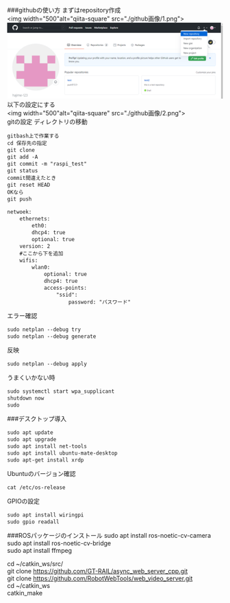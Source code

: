 ###githubの使い方
まずはrepository作成  
<img width="500"alt="qiita-square"  src="./github画像/1.png">  
![Test Image 1](/github画像/1.PNG)
以下の設定にする  
<img width="500"alt="qiita-square"  src="./github画像/2.png">  
gitの設定
ディレクトリの移動  
~~~  
gitbash上で作業する
cd 保存先の指定 
git clone  
git add -A
git commit -m "raspi_test"  
git status  
commit間違えたとき
git reset HEAD
OKなら
git push
~~~  


~~~  
netwoek:  
	ethernets:  
		eth0:  
		dhcp4: true  
		optional: true
	version: 2  
	#ここから下を追加  
	wifis:  
		wlan0:  
			optional: true
			dhcp4: true
			access-points:
				"ssid":
					password: "パスワード"
~~~  
エラー確認  
~~~  
sudo netplan --debug try
sudo netplan --debug generate
~~~  
反映  
~~~  
sudo netplan --debug apply
~~~  
うまくいかない時
~~~  
sudo systemctl start wpa_supplicant
shutdown now
sudo 
~~~  
###デスクトップ導入
~~~  
sudo apt update
sudo apt upgrade
sudo apt install net-tools
sudo apt install ubuntu-mate-desktop
sudo apt-get install xrdp
~~~ 
Ubuntuのバージョン確認
~~~  
cat /etc/os-release
~~~ 
GPIOの設定
~~~  
sudo apt install wiringpi
sudo gpio readall
~~~ 


###ROSパッケージのインストール
sudo apt install ros-noetic-cv-camera  
sudo apt install ros-noetic-cv-bridge  
sudo apt install ffmpeg  

cd ~/catkin_ws/src/  
git clone https://github.com/GT-RAIL/async_web_server_cpp.git  
git clone https://github.com/RobotWebTools/web_video_server.git  
cd ~/catkin_ws  
catkin_make   





